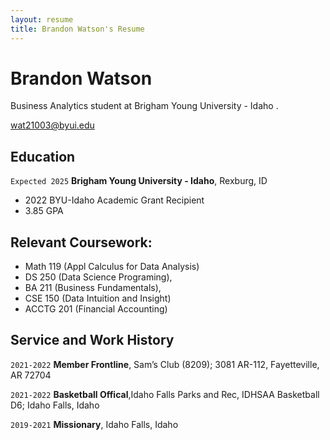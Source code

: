 ```yaml
---
layout: resume
title: Brandon Watson's Resume
---
```

# Brandon Watson
Business Analytics student at Brigham Young University - Idaho .

<div id="webaddress">
<a href="wat21003@byui.edu">wat21003@byui.edu</a>
<!-- https://www.monique.tech/the-art-of-markdown -->


## Education
`Expected 2025`
__Brigham Young University - Idaho__, Rexburg, ID

- 2022 BYU-Idaho Academic Grant Recipient
- 3.85 GPA


## Relevant Coursework: 
- Math 119 (Appl Calculus for Data Analysis)
- DS 250 (Data Science Programing), 
- BA 211 (Business Fundamentals),
- CSE 150 (Data Intuition and Insight)
- ACCTG 201 (Financial Accounting)

## Service and Work History

`2021-2022`
__Member Frontline__, Sam’s Club (8209); 3081 AR-112, Fayetteville, AR 72704
  
`2021-2022`
__Basketball Offical__,Idaho Falls Parks and Rec, IDHSAA Basketball D6; Idaho Falls, Idaho

`2019-2021`
__Missionary__, Idaho Falls, Idaho



<!-- ### Footer

Last updated: Dec 2022 -->


